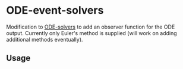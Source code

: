 # ODE-event-solvers
Modification to [ODE-solvers](https://srenevey.github.io/ode-solvers/) to add an observer function for the ODE output. Currently only Euler's method is supplied (will work on adding additional methods eventually). 

## Usage
